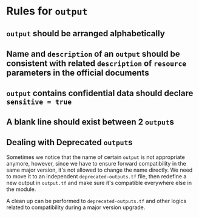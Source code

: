 # Rules for `output`

## `output` should be arranged alphabetically

## Name and `description` of an `output` should be consistent with related `description` of `resource` parameters in the official documents

## `output` contains confidential data should declare `sensitive = true`

## A blank line should exist between 2 `output`s

## Dealing with Deprecated `output`s

Sometimes we notice that the name of certain `output` is not appropriate anymore, however, since we have to ensure forward compatibility in the same major version, it's not allowed to change the name directly. We need to move it to an independent `deprecated-outputs.tf` file, then redefine a new output in `output.tf` and make sure it's compatible everywhere else in the module.

A clean up can be performed to `deprecated-outputs.tf` and other logics related to compatibility during a major version upgrade.